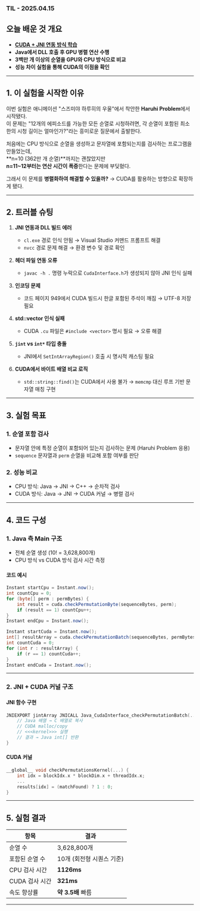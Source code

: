 ###  **TIL - 2025.04.15**

## **오늘 배운 것 개요**
- **[CUDA + JNI 연동 방식 학습](https://github.com/giwon-wg/CUDA-permutation-benchmark)**
- **Java에서 DLL 호출 후 GPU 병렬 연산 수행**
- **3백만 개 이상의 순열을 GPU와 CPU 방식으로 비교**
- **성능 차이 실험을 통해 CUDA의 이점을 확인**


---

## **1. 이 실험을 시작한 이유**

이번 실험은 애니메이션 "스즈미야 하루히의 우울"에서 착안한 **Haruhi Problem**에서 시작됐다.  
이 문제는 "12개의 에피소드를 가능한 모든 순열로 시청하려면, 각 순열이 포함된 최소한의 시청 길이는 얼마인가?"라는 흥미로운 질문에서 출발한다.

처음에는 CPU 방식으로 순열을 생성하고 문자열에 포함되는지를 검사하는 프로그램을 만들었는데,  
**n=10 (362만 개 순열)**까지는 괜찮았지만  
**n=11~12부터는 연산 시간이 폭증**한다는 문제에 부딪혔다.

그래서 이 문제를 **병렬화하여 해결할 수 있을까?** → CUDA를 활용하는 방향으로 확장하게 됐다.

---

## **2. 트러블 슈팅**

1. **JNI 연동과 DLL 빌드 에러**
   - `cl.exe` 경로 인식 안됨 → Visual Studio 커맨드 프롬프트 해결
   - `nvcc` 경로 문제 해결 → 환경 변수 및 경로 확인

2. **헤더 파일 연동 오류**
   - `javac -h .` 명령 누락으로 `CudaInterface.h`가 생성되지 않아 JNI 인식 실패

3. **인코딩 문제**
   - 코드 페이지 949에서 CUDA 빌드시 한글 포함된 주석이 깨짐 → UTF-8 저장 필요

4. **std::vector 인식 실패**
   - CUDA `.cu` 파일은 `#include <vector>` 명시 필요 → 오류 해결

5. **`jint` vs `int*` 타입 충돌**
   - JNI에서 `SetIntArrayRegion()` 호출 시 명시적 캐스팅 필요

6. **CUDA에서 바이트 배열 비교 로직**
   - `std::string::find()`는 CUDA에서 사용 불가 → `memcmp` 대신 루프 기반 문자열 매칭 구현

---

## **3. 실험 목표**

### **1. 순열 포함 검사**
- 문자열 안에 특정 순열이 포함되어 있는지 검사하는 문제 (Haruhi Problem 응용)
- `sequence` 문자열과 `perm` 순열을 비교해 포함 여부를 판단

### **2. 성능 비교**
- CPU 방식: Java → JNI → C++ → 순차적 검사
- CUDA 방식: Java → JNI → CUDA 커널 → 병렬 검사

---

## **4. 코드 구성**

### **1. Java 측 Main 구조**
- 전체 순열 생성 (10! = 3,628,800개)
- CPU 방식 vs CUDA 방식 검사 시간 측정

#### **코드 예시**
```java
Instant startCpu = Instant.now();
int countCpu = 0;
for (byte[] perm : permBytes) {
    int result = cuda.checkPermutationByte(sequenceBytes, perm);
    if (result == 1) countCpu++;
}
Instant endCpu = Instant.now();

Instant startCuda = Instant.now();
int[] resultArray = cuda.checkPermutationBatch(sequenceBytes, permBytes);
int countCuda = 0;
for (int r : resultArray) {
    if (r == 1) countCuda++;
}
Instant endCuda = Instant.now();
```

---

### **2. JNI + CUDA 커널 구조**

#### JNI 함수 구현
```cpp
JNIEXPORT jintArray JNICALL Java_CudaInterface_checkPermutationBatch(...) {
    // Java 배열 → C 배열로 복사
    // CUDA malloc/copy
    // <<<kernel>>> 실행
    // 결과 → Java int[] 반환
}
```

#### CUDA 커널
```cpp
__global__ void checkPermutationsKernel(...) {
    int idx = blockIdx.x * blockDim.x + threadIdx.x;
    ...
    results[idx] = (matchFound) ? 1 : 0;
}
```

---

## **5. 실험 결과**

| 항목 | 결과 |
|------|------|
| 순열 수 | 3,628,800개  
| 포함된 순열 수 | 10개 (회전형 시퀀스 기준)  
| CPU 검사 시간 | **1126ms**  
| CUDA 검사 시간 | **321ms**  
| 속도 향상률 | **약 3.5배** 빠름

---
